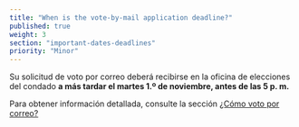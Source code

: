 ```yaml
---
title: "When is the vote-by-mail application deadline?"
published: true
weight: 3
section: "important-dates-deadlines"
priority: "Minor"
---
```

Su solicitud de voto por correo deberá recibirse en la oficina de elecciones del condado **a más tardar el martes 1.º de noviembre, antes de las 5 p. m.**  
  
Para obtener información detallada, consulte la sección [¿Cómo voto por correo?](#menu-item-vote-by-mail)

